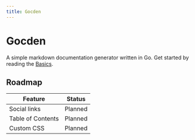 ```yaml
---
title: Gocden
---
```


# Gocden

A simple markdown documentation generator written in Go. Get started by reading the [Basics](/basics/getting-started).

## Roadmap

| Feature           | Status  |
| ----------------- | ------- |
| Social links      | Planned |
| Table of Contents | Planned |
| Custom CSS        | Planned |
